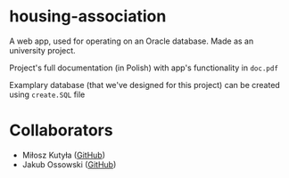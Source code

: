 # housing-association
A web app, used for operating on an Oracle database. Made as an university project.

Project's full documentation (in Polish) with app's functionality in ```doc.pdf```

Examplary database (that we've designed for this project) can be created using ``create.SQL`` file

# Collaborators
- Miłosz Kutyła ([GitHub](https://github.com/mkutyla/))
- Jakub Ossowski ([GitHub](https://github.com/bilevcik/))
